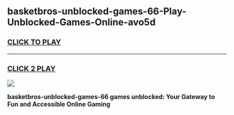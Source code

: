 
## basketbros-unblocked-games-66-Play-Unblocked-Games-Online-avo5d
<h3>
<a href="https://premium76.site?title=basketbros-unblocked-games-66&ref=24A">CLICK TO PLAY</a></h3>
<hr>

<h3>
<a href="https://premium76.site?title=basketbros-unblocked-games-66&ref=24A">CLICK 2 PLAY</a>
  
</h3>

<a href="https://premium76.site?title=basketbros-unblocked-games-66&ref=24A"><img src="https://clearcache.store/games.png"></a>


**basketbros-unblocked-games-66 games unblocked: Your Gateway to Fun and Accessible Online Gaming**
